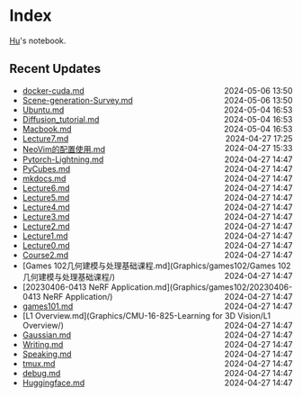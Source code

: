 
# Index

[Hu](https://zhuhu00.top/)'s notebook.

## Recent Updates
- [docker-cuda.md](docker/docker-cuda/) <span style="float: right;">2024-05-06 13:50</span>
- [Scene-generation-Survey.md](Scene-generation-Survey/) <span style="float: right;">2024-05-06 13:50</span>
- [Ubuntu.md](linux/Ubuntu/) <span style="float: right;">2024-05-04 16:53</span>
- [Diffusion_tutorial.md](Deeplearning/Diffusion_tutorial/) <span style="float: right;">2024-05-04 16:53</span>
- [Macbook.md](CSMissing/Macbook/) <span style="float: right;">2024-05-04 16:53</span>
- [Lecture7.md](InternLM2note/Lecture7/) <span style="float: right;">2024-04-27 17:25</span>
- [NeoVim的配置使用.md](CSMissing/NeoVim的配置使用/) <span style="float: right;">2024-04-27 15:33</span>
- [Pytorch-Lightning.md](python/Pytorch-Lightning/) <span style="float: right;">2024-04-27 14:47</span>
- [PyCubes.md](python/PyCubes/) <span style="float: right;">2024-04-27 14:47</span>
- [mkdocs.md](Miscellaneous/mkdocs/) <span style="float: right;">2024-04-27 14:47</span>
- [Lecture6.md](InternLM2note/Lecture6/) <span style="float: right;">2024-04-27 14:47</span>
- [Lecture5.md](InternLM2note/Lecture5/) <span style="float: right;">2024-04-27 14:47</span>
- [Lecture4.md](InternLM2note/Lecture4/) <span style="float: right;">2024-04-27 14:47</span>
- [Lecture3.md](InternLM2note/Lecture3/) <span style="float: right;">2024-04-27 14:47</span>
- [Lecture2.md](InternLM2note/Lecture2/) <span style="float: right;">2024-04-27 14:47</span>
- [Lecture1.md](InternLM2note/Lecture1/) <span style="float: right;">2024-04-27 14:47</span>
- [Lecture0.md](InternLM2note/Lecture0/) <span style="float: right;">2024-04-27 14:47</span>
- [Course2.md](Graphics/games201/Course2/) <span style="float: right;">2024-04-27 14:47</span>
- [Games 102几何建模与处理基础课程.md](Graphics/games102/Games 102几何建模与处理基础课程/) <span style="float: right;">2024-04-27 14:47</span>
- [20230406-0413 NeRF Application.md](Graphics/games102/20230406-0413 NeRF Application/) <span style="float: right;">2024-04-27 14:47</span>
- [games101.md](Graphics/games101/) <span style="float: right;">2024-04-27 14:47</span>
- [L1 Overview.md](Graphics/CMU-16-825-Learning for 3D Vision/L1 Overview/) <span style="float: right;">2024-04-27 14:47</span>
- [Gaussian.md](Gaussian/) <span style="float: right;">2024-04-27 14:47</span>
- [Writing.md](English/Writing/) <span style="float: right;">2024-04-27 14:47</span>
- [Speaking.md](English/Speaking/) <span style="float: right;">2024-04-27 14:47</span>
- [tmux.md](CSMissing/tmux/) <span style="float: right;">2024-04-27 14:47</span>
- [debug.md](CSMissing/debug/) <span style="float: right;">2024-04-27 14:47</span>
- [Huggingface.md](CSMissing/Huggingface/) <span style="float: right;">2024-04-27 14:47</span>
